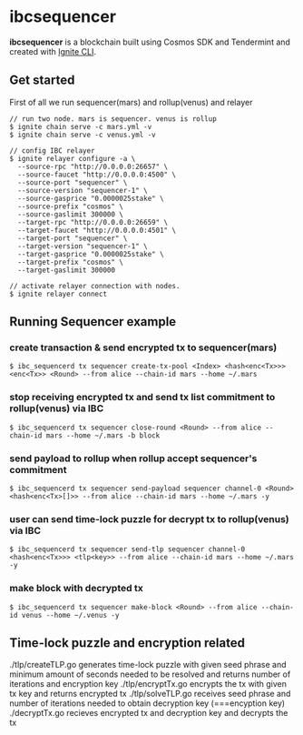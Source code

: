 # ibcsequencer

**ibcsequencer** is a blockchain built using Cosmos SDK and Tendermint and created with [Ignite CLI](https://ignite.com/cli).

## Get started

First of all we run sequencer(mars) and rollup(venus) and relayer

```
// run two node. mars is sequencer. venus is rollup
$ ignite chain serve -c mars.yml -v
$ ignite chain serve -c venus.yml -v

// config IBC relayer
$ ignite relayer configure -a \
  --source-rpc "http://0.0.0.0:26657" \
  --source-faucet "http://0.0.0.0:4500" \
  --source-port "sequencer" \
  --source-version "sequencer-1" \
  --source-gasprice "0.0000025stake" \
  --source-prefix "cosmos" \
  --source-gaslimit 300000 \
  --target-rpc "http://0.0.0.0:26659" \
  --target-faucet "http://0.0.0.0:4501" \
  --target-port "sequencer" \
  --target-version "sequencer-1" \
  --target-gasprice "0.0000025stake" \
  --target-prefix "cosmos" \
  --target-gaslimit 300000

// activate relayer connection with nodes.
$ ignite relayer connect
```

## Running Sequencer example

### create transaction & send encrypted tx to sequencer(mars)
```
$ ibc_sequencerd tx sequencer create-tx-pool <Index> <hash<enc<Tx>>> <enc<Tx>> <Round> --from alice --chain-id mars --home ~/.mars
```

### stop receiving encrypted tx and send tx list commitment to rollup(venus) via IBC
```
$ ibc_sequencerd tx sequencer close-round <Round> --from alice --chain-id mars --home ~/.mars -b block
```

### send payload to rollup when rollup accept sequencer's commitment
```
$ ibc_sequencerd tx sequencer send-payload sequencer channel-0 <Round> <hash<enc<Tx>[]>> --from alice --chain-id mars --home ~/.mars -y
```

### user can send time-lock puzzle for decrypt tx to rollup(venus) via IBC
```
$ ibc_sequencerd tx sequencer send-tlp sequencer channel-0 <hash<enc<Tx>>> <tlp<key>> --from alice --chain-id mars --home ~/.mars -y
```

### make block with decrypted tx
```
$ ibc_sequencerd tx sequencer make-block <Round> --from alice --chain-id venus --home ~/.venus -y
```

## Time-lock puzzle and encryption related

./tlp/createTLP.go generates time-lock puzzle with given seed phrase and minimum amount of seconds needed to be resolved and returns number of iterations and encryption key
./tlp/encryptTx.go encrypts the tx with given tx key and returns encrypted tx
./tlp/solveTLP.go receives seed phrase and number of iterations needed to obtain decryption key (===encyption key)
./decryptTx.go recieves encrypted tx and decryption key and decrypts the tx
